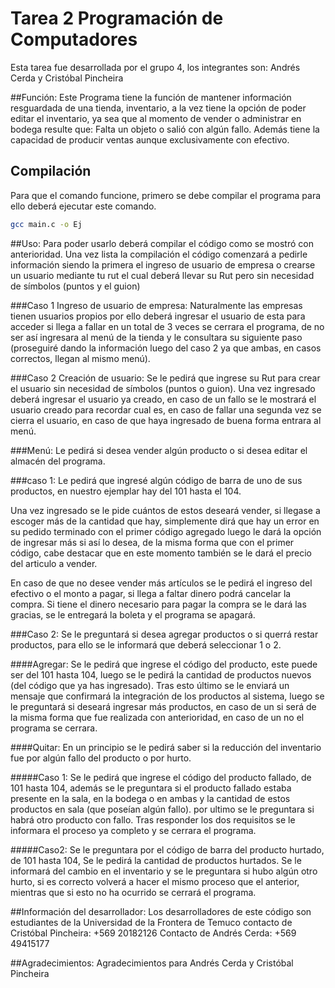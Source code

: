 # Tarea 2 Programación de Computadores  
Esta tarea fue desarrollada por el grupo 4, los integrantes son: Andrés Cerda y Cristóbal Pincheira

##Función:
Este Programa tiene la función de mantener información resguardada de una tienda, inventario,
a la vez tiene la opción de poder editar el inventario,
ya sea que al momento de vender o administrar en bodega resulte que:
Falta un objeto o salió con algún fallo. 
Además tiene la capacidad de producir ventas aunque exclusivamente con efectivo.

## Compilación 
Para que el comando funcione, primero se debe compilar el programa para ello deberá ejecutar este comando.
```bash
gcc main.c -o Ej
```
##Uso:
Para poder usarlo deberá compilar el código como se mostró con anterioridad.
Una vez lista la compilación el código comenzará a pedirle información
siendo la primera el ingreso de usuario de empresa o crearse un usuario mediante tu rut
el cual deberá llevar su Rut pero sin necesidad de símbolos (puntos y el guion)

###Caso 1 Ingreso de usuario de empresa:
Naturalmente las empresas tienen usuarios propios por ello deberá ingresar el usuario de esta para acceder
si llega a fallar en un total de 3 veces se cerrara el programa, de no ser así ingresara al menú de la tienda
y le consultara su siguiente paso (proseguiré dando la información luego del caso 2 ya que ambas,
en casos correctos, llegan al mismo menú).

###Caso 2 Creación de usuario:
Se le pedirá que ingrese su Rut para crear el usuario sin necesidad de símbolos (puntos o guion).
Una vez ingresado deberá ingresar el usuario ya creado, en caso de un fallo se le mostrará el usuario creado para recordar cual es,
en caso de fallar una segunda vez se cierra el usuario, en caso de que haya ingresado de buena forma entrara al menú.

###Menú:
Le pedirá si desea vender algún producto o si desea editar el almacén del programa.

###caso 1:
Le pedirá que ingresé algún código de barra de uno de sus productos, en nuestro ejemplar hay del 101 hasta el 104.

Una vez ingresado se le pide cuántos de estos deseará vender, si llegase a escoger más de la cantidad que hay, simplemente dirá que hay un error en su pedido
terminado con el primer código agregado luego le dará la opción de ingresar más si así lo desea, de la misma forma que con el primer código, cabe destacar que en este 
momento también se le dará el precio del articulo a vender.

En caso de que no desee vender más artículos se le pedirá el ingreso del efectivo o el monto a pagar, si llega a faltar dinero podrá cancelar la compra.
Si tiene el dinero necesario para pagar la compra se le dará las gracias, se le entregará la boleta  y el programa se apagará.


###Caso 2:
Se le preguntará si desea agregar productos o si querrá restar productos, para ello se le informará que deberá seleccionar 1 o 2.

####Agregar:
Se le pedirá que ingrese el código del producto, este puede ser del 101 hasta 104,
luego se le pedirá la cantidad de productos nuevos (del código que ya has ingresado).
Tras esto último se le enviará un mensaje que confirmará la integración de los productos al sistema,
luego se le preguntará si deseará ingresar más productos, en caso de un si será de la misma forma que fue realizada con anterioridad,
en caso de un no el programa se cerrara.


####Quitar:
En un principio se le pedirá saber si la reducción del inventario fue por algún fallo del producto o por hurto.


#####Caso 1:
Se le pedirá que ingrese el código del producto fallado, de 101 hasta 104, 
además se le preguntara si el producto fallado estaba presente en la sala, en la bodega o en ambas 
y la cantidad de estos productos en sala (que poseían algún fallo).
por ultimo se le preguntara si habrá otro producto con fallo.
Tras responder los dos requisitos se le informara el proceso ya completo y se cerrara el programa.


#####Caso2:
Se le preguntara por el código de barra del producto hurtado, de 101 hasta 104,
Se le pedirá la cantidad de productos hurtados.
Se le informará del cambio en el inventario y se le preguntara si hubo algún otro hurto,
si es correcto volverá a hacer el mismo proceso que el anterior, mientras que si esto no ha ocurrido
se cerrará el programa.


##Información del desarrollador:
Los desarrolladores de este código son estudiantes de la Universidad de la Frontera de Temuco 
contacto de Cristóbal Pincheira: +569 20182126
Contacto de Andrés Cerda: +569 49415177



##Agradecimientos:
Agradecimientos para Andrés Cerda y Cristóbal Pincheira









 













